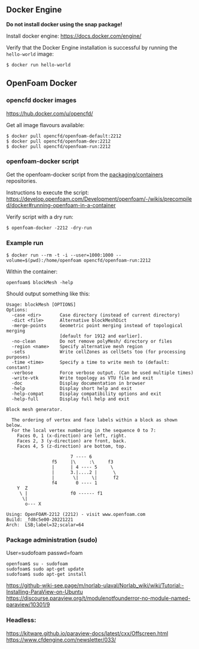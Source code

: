 ## Docker Engine

**Do not install docker using the snap package!**

Install docker engine: <https://docs.docker.com/engine/>

Verify that the Docker Engine installation is successful by running the `hello-world` image:

`$ docker run hello-world`
## OpenFoam Docker

### opencfd docker images
<https://hub.docker.com/u/opencfd/>

Get all image flavours available:
```
$ docker pull opencfd/openfoam-default:2212
$ docker pull opencfd/openfoam-dev:2212
$ docker pull opencfd/openfoam-run:2212
```

### openfoam-docker script
Get the openfoam-docker script from the [packaging/containers](https://develop.openfoam.com/packaging/containers) repositories.

Instructions to execute the script: <https://develop.openfoam.com/Development/openfoam/-/wikis/precompiled/docker#running-openfoam-in-a-container>

Verify script with a dry run: 

`$ openfoam-docker -2212 -dry-run`

### Example run
`$ docker run --rm -t -i --user=1000:1000 --volume=$(pwd):/home/openfoam opencfd/openfoam-run:2212`

Within the container:

`openfoam$ blockMesh -help`

Should output something like this:
```
Usage: blockMesh [OPTIONS]                                                                
Options:                                                                                  
  -case <dir>       Case directory (instead of current directory)                         
  -dict <file>      Alternative blockMeshDict 
  -merge-points     Geometric point merging instead of topological merging
                    [default for 1912 and earlier].
  -no-clean         Do not remove polyMesh/ directory or files
  -region <name>    Specify alternative mesh region
  -sets             Write cellZones as cellSets too (for processing purposes)
  -time <time>      Specify a time to write mesh to (default: constant)
  -verbose          Force verbose output. (Can be used multiple times)
  -write-vtk        Write topology as VTU file and exit
  -doc              Display documentation in browser
  -help             Display short help and exit
  -help-compat      Display compatibility options and exit
  -help-full        Display full help and exit

Block mesh generator.

  The ordering of vertex and face labels within a block as shown below.
  For the local vertex numbering in the sequence 0 to 7:
    Faces 0, 1 (x-direction) are left, right. 
    Faces 2, 3 (y-direction) are front, back. 
    Faces 4, 5 (z-direction) are bottom, top. 

                        7 ---- 6
                 f5     |\     :\     f3
                 |      | 4 ---- 5     \
                 |      3.|....2 |      \
                 |       \|     \|      f2
                 f4       0 ---- 1
    Y  Z
     \ |                f0 ------ f1
      \|
       o--- X

Using: OpenFOAM-2212 (2212) - visit www.openfoam.com
Build: _fd8c5e00-20221221
Arch:  LSB;label=32;scalar=64
```

### Package administration (sudo)
User=sudofoam  passwd=foam
```
openfoam$ su - sudofoam
sudofoam$ sudo apt-get update
sudofoam$ sudo apt-get install
```




<https://github-wiki-see.page/m/norlab-ulaval/Norlab_wiki/wiki/Tutorial:-Installing-ParaView-on-Ubuntu>
<https://discourse.paraview.org/t/modulenotfounderror-no-module-named-paraview/10301/9>

### Headless:

<https://kitware.github.io/paraview-docs/latest/cxx/Offscreen.html>
<https://www.cfdengine.com/newsletter/033/>